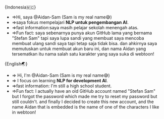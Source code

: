 {Indonesia🇲🇨}
- =>Hi, saya @Aidan-Sam (Sam is my real name😅) 
- =>saya fokus mempelajari **NLP untuk pengembangan AI**.
- =>fast information:saya masih pelajar sekolah menengah atas. 
- =>Fun fact: saya sebenarnya punya akun GitHub lama yang bernama "Stefan Sam" tapi saya lupa sandi yang membuat saya mencoba membuat ulang sandi saya tapi tetap saja tidak bisa. dan ahkirnya saya memutuskan untuk membuat akun baru ini, dan nama Aidan yang tersematkan itu nama salah satu karakter yang saya suka di webtoon! 

{English🌏}
- => Hi, I'm @Aidan-Sam (Sam is my real name😅)
- => I focus on learning **NLP for development AI**.
- =>fast information: I'm still a high school student.
- =>Fun fact: I actually have an old GitHub account named "Stefan Sam" but I forgot the password which made me try to reset my password but still couldn't. and finally I decided to create this new account, and the name Aidan that is embedded is the name of one of the characters I like in webtoon!
